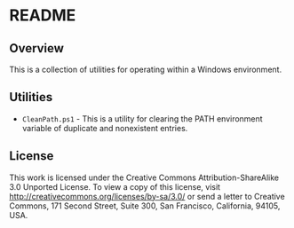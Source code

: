 # README

## Overview

This is a collection of utilities for operating within a Windows environment.

## Utilities

* `CleanPath.ps1` - This is a utility for clearing the PATH environment variable of duplicate and nonexistent entries.

## License

This work is licensed under the Creative Commons Attribution-ShareAlike 3.0 Unported License. To view a copy of this license, visit http://creativecommons.org/licenses/by-sa/3.0/ or send a letter to Creative Commons, 171 Second Street, Suite 300, San Francisco, California, 94105, USA.

